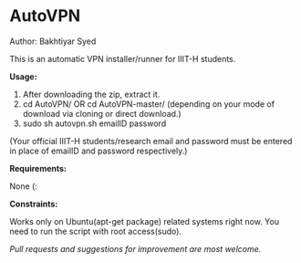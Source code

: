 # AutoVPN
Author: Bakhtiyar Syed

This is an automatic VPN installer/runner for IIIT-H students.


**Usage:**
>
1. After downloading the zip, extract it.
2. cd AutoVPN/ OR cd AutoVPN-master/ (depending on your mode of download via cloning or direct download.)
3. sudo sh autovpn.sh emailID password

(Your official IIIT-H students/research email and password must be entered in place of emailID and password respectively.)

**Requirements:**
>
None (:

**Constraints:**
>
Works only on Ubuntu(apt-get package) related systems right now.
You need to run the script with root access(sudo).

*Pull requests and suggestions for improvement are most welcome.*



